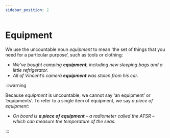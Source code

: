 ```yaml
---
sidebar_position: 2
---
```


# Equipment

We use the uncountable noun *equipment* to mean ‘the set of things that you need for a particular purpose’, such as tools or clothing:

- *We’ve bought camping **equipment**, including new sleeping bags and a little refrigerator.*
- *All of Vincent’s camera **equipment** was stolen from his car.*

:::warning

Because *equipment* is uncountable, we cannot say ‘an equipment’ or ‘equipments’. To refer to a single item of equipment, we say *a piece of equipment*:

- *On board is **a piece of equipment** – a radiometer called the ATSR – which can measure the temperature of the seas.*

:::
